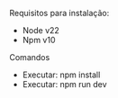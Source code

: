 
Requisitos para instalação:
- Node v22
- Npm v10

Comandos
- Executar: npm install
- Executar: npm run dev
